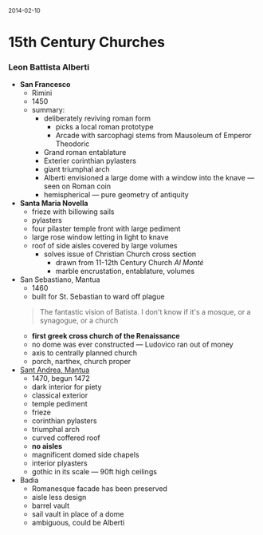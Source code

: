 <small>2014-02-10</small>

# 15th Century Churches
### Leon Battista Alberti
* **San Francesco**
	* Rimini
	* 1450
	* summary:
		* deliberately reviving roman form
			* picks a local roman prototype
			* Arcade with sarcophagi stems from Mausoleum of Emperor Theodoric 
		* Grand roman entablature
		* Exterier corinthian pylasters
		* giant triumphal arch
		* Alberti envisioned a large dome with a window into the knave — seen on Roman coin
		*  hemispherical — pure geometry of antiquity
* **Santa Maria Novella**
	* frieze with billowing sails
	* pylasters
	* four pilaster temple front with large pediment
	* large rose window letting in light to knave
	* roof of side aisles covered by large volumes
		* solves issue of Christian Church cross section
			* drawn from 11-12th Century Church *Al Monté*
			* marble encrustation, entablature, volumes
* San Sebastiano, Mantua
	* 1460
	* built for St. Sebastian to ward off plague
	> The fantastic vision of Batista. I don't know if it's a mosque, or a synagogue, or a church
	* **first greek cross church of the Renaissance**
	* no dome was ever constructed — Ludovico ran out of money
	* axis to centrally planned church
	* porch, narthex, church proper
* [Sant Andrea, Mantua](http://smarthistory.khanacademy.org/sant-andrea-in-mantua.html)
	* 1470, begun 1472
	* dark interior for piety
	* classical exterior
	* temple pediment
	* frieze
	* corinthian pylasters
	* triumphal arch
	* curved coffered roof
	* **no aisles**
	* magnificent domed side chapels
	* interior plyasters
	* gothic in its scale — 90ft high ceilings
* Badia
	* Romanesque facade has been preserved
	* aisle less design
	* barrel vault
	* sail vault in place of a dome
	* ambiguous, could be Alberti
